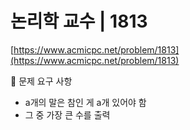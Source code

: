 # 논리학 교수 | 1813

[https://www.acmicpc.net/problem/1813](https://www.acmicpc.net/problem/1813)

🙏 문제 요구 사항

- a개의 말은 참인 게 a개 있어야 함
- 그 중 가장 큰 수를 출력